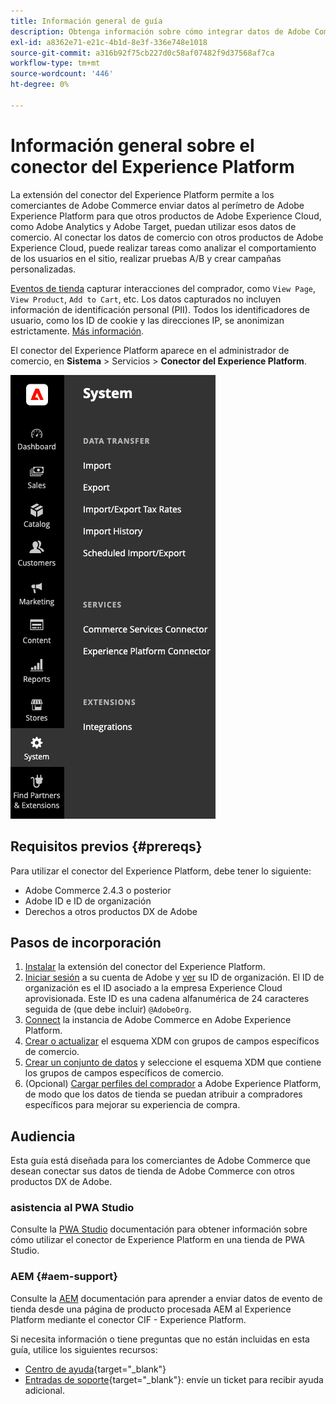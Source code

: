 ```yaml
---
title: Información general de guía
description: Obtenga información sobre cómo integrar datos de Adobe Commerce con Adobe Experience Platform mediante el conector del Experience Platform.
exl-id: a8362e71-e21c-4b1d-8e3f-336e748e1018
source-git-commit: a316b92f75cb227d0c58af07482f9d37568af7ca
workflow-type: tm+mt
source-wordcount: '446'
ht-degree: 0%

---
```


# Información general sobre el conector del Experience Platform

La extensión del conector del Experience Platform permite a los comerciantes de Adobe Commerce enviar datos al perímetro de Adobe Experience Platform para que otros productos de Adobe Experience Cloud, como Adobe Analytics y Adobe Target, puedan utilizar esos datos de comercio. Al conectar los datos de comercio con otros productos de Adobe Experience Cloud, puede realizar tareas como analizar el comportamiento de los usuarios en el sitio, realizar pruebas A/B y crear campañas personalizadas.

[Eventos de tienda](events.md) capturar interacciones del comprador, como `View Page`, `View Product`, `Add to Cart`, etc. Los datos capturados no incluyen información de identificación personal (PII). Todos los identificadores de usuario, como los ID de cookie y las direcciones IP, se anonimizan estrictamente. [Más información](https://www.adobe.com/privacy/experience-cloud.html).

El conector del Experience Platform aparece en el administrador de comercio, en **Sistema** > Servicios > **Conector del Experience Platform**.

![Extensión del conector del Experience Platform Vista de administración](assets/epc-adminui.png)

## Requisitos previos {#prereqs}

Para utilizar el conector del Experience Platform, debe tener lo siguiente:

- Adobe Commerce 2.4.3 o posterior
- Adobe ID e ID de organización
- Derechos a otros productos DX de Adobe

## Pasos de incorporación

1. [Instalar](install.md) la extensión del conector del Experience Platform.
1. [Iniciar sesión](https://helpx.adobe.com/manage-account/using/access-adobe-id-account.html) a su cuenta de Adobe y [ver](https://experienceleague.adobe.com/docs/core-services/interface/administration/organizations.html?lang=en#concept_EA8AEE5B02CF46ACBDAD6A8508646255) su ID de organización. El ID de organización es el ID asociado a la empresa Experience Cloud aprovisionada. Este ID es una cadena alfanumérica de 24 caracteres seguida de (que debe incluir) `@AdobeOrg`.
1. [Connect](connect-data.md) la instancia de Adobe Commerce en Adobe Experience Platform.
1. [Crear o actualizar](update-xdm.md) el esquema XDM con grupos de campos específicos de comercio.
1. [Crear un conjunto de datos](https://experienceleague.adobe.com/docs/experience-platform/edge/datastreams/overview.html?lang=en) y seleccione el esquema XDM que contiene los grupos de campos específicos de comercio.
1. (Opcional) [Cargar perfiles del comprador](profile.md) a Adobe Experience Platform, de modo que los datos de tienda se puedan atribuir a compradores específicos para mejorar su experiencia de compra.

## Audiencia

Esta guía está diseñada para los comerciantes de Adobe Commerce que desean conectar sus datos de tienda de Adobe Commerce con otros productos DX de Adobe.

### asistencia al PWA Studio

Consulte la [PWA Studio](https://developer.adobe.com/commerce/pwa-studio/integrations/adobe-commerce/aep/) documentación para obtener información sobre cómo utilizar el conector de Experience Platform en una tienda de PWA Studio.

### AEM {#aem-support}

Consulte la [AEM](https://experienceleague.adobe.com/docs/experience-manager-cloud-service/content/content-and-commerce/integrations/aep.html) documentación para aprender a enviar datos de evento de tienda desde una página de producto procesada AEM al Experience Platform mediante el conector CIF - Experience Platform.

Si necesita información o tiene preguntas que no están incluidas en esta guía, utilice los siguientes recursos:

- [Centro de ayuda](https://experienceleague.adobe.com/docs/commerce-knowledge-base/kb/overview.html){target=&quot;_blank&quot;}
- [Entradas de soporte](https://experienceleague.adobe.com/docs/commerce-knowledge-base/kb/help-center-guide/magento-help-center-user-guide.html#submit-ticket){target=&quot;_blank&quot;}: envíe un ticket para recibir ayuda adicional.
